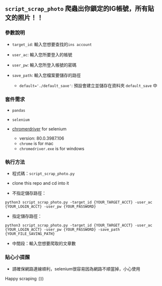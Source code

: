 ## `script_scrap_photo` 爬蟲出你鎖定的IG帳號，所有貼文的照片！！

### 參數說明
*	`target_id`: 輸入您想要查找的`ins account`

*	`user_ac`: 輸入您所要登入的帳號

*	`user_pw`: 輸入您所登入帳號的密碼

*	`save_path`: 輸入您檔案要儲存的路徑
	- `default='./default_save'`: 預設會建立並儲存在資料夾 `default_save` 中

### 套件需求
* `pandas`

* `selenium`

* [chromerdriver](https://chromedriver.storage.googleapis.com/index.html?path=80.0.3987.106/) for selenium
	- version: 80.0.3987.106
	- `chrome` is for mac
	- `chromedriver.exe` is for windows

### 執行方法
* 程式碼：`script_scrap_photo.py`

* clone this repo and cd into it

* 不指定儲存路徑：

`python3 script_scrap_photo.py -target_id {YOUR_TARGET_ACCT} -user_ac {YOUR_LOGIN_ACCT} -user_pw {YOUR_PASSWORD}`

* 指定儲存路徑：

`python3 script_scrap_photo.py -target_id {YOUR_TARGET_ACCT} -user_ac {YOUR_LOGIN_ACCT} -user_pw {YOUR_PASSWORD} -save_path {YOUR_FILE_SAVING_PATH}`

* 中間段：輸入您想要爬取的文章數

### 貼心小提醒
* 請確保網路連線順利，selenium很容易因為網路不順當掉，小心使用

Happy scraping :))) 
